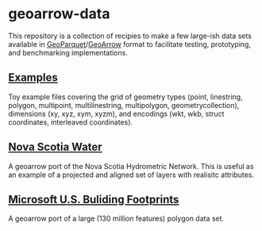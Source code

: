 
# geoarrow-data

This repository is a collection of recipies to make a few large-ish data sets available in [GeoParquet](https://github.com/opengeospatial/geoparquet)/[GeoArrow](https://github.com/geoarrow/geoarrow) format to facilitate testing, prototyping, and benchmarking implementations.

## [Examples](example#readme)

Toy example files covering the grid of geometry types (point, linestring, polygon, multipoint, multilinestring, multipolygon, geometrycollection), dimensions (xy, xyz, xym, xyzm), and encodings (wkt, wkb, struct coordinates, interleaved coordinates).

## [Nova Scotia Water](ns-water#readme)

A geoarrow port of the Nova Scotia Hydrometric Network. This is useful as an example of a projected and aligned set of layers with realisitc attributes.

## [Microsoft U.S. Buliding Footprints](microsoft-buildings#readme)

A geoarrow port of a large (130 million features) polygon data set.

